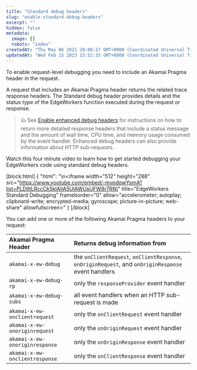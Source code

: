 ```yaml
---
title: "Standard debug headers"
slug: "enable-standard-debug-headers"
excerpt: ""
hidden: false
metadata: 
  image: []
  robots: "index"
createdAt: "Thu May 06 2021 20:08:17 GMT+0000 (Coordinated Universal Time)"
updatedAt: "Wed Feb 15 2023 15:52:33 GMT+0000 (Coordinated Universal Time)"
---
```

To enable request-level debugging you need to include an Akamai Pragma header in the request.

A request that includes an Akamai Pragma header returns the related trace response headers. The Standard debug header provides details and the status type of the EdgeWorkers function executed during the request or response.

> 👍 See [Enable enhanced debug headers](doc:enable-enhanced-debug-headers) for instructions on how to return more detailed response headers that include a status message and the amount of wall time, CPU time, and memory usage consumed by the event handler. Enhanced debug headers can also provide information about HTTP sub-requests.

Watch this four minute video to learn how to get started debugging your EdgeWorkers code using standard debug headers.

[block:html]
{
  "html": "\n<iframe width=\"512\" height=\"288\" src=\"https://www.youtube.com/embed/-mvpdqwYsmA?list=PLDlttLRccCk5klAIiA5UlAWUsUFW8r7RN\" title=\"EdgeWorkers Standard Debugging\" frameborder=\"0\" allow=\"accelerometer; autoplay; clipboard-write; encrypted-media; gyroscope; picture-in-picture; web-share\" allowfullscreen></iframe>"
}
[/block]


You can add one or more of the following  Akamai Pragma headers to your request:

| Akamai Pragma Header           | Returns debug information from                                                                      |
| :----------------------------- | :-------------------------------------------------------------------------------------------------- |
| `akamai-x-ew-debug`            | the `onClientRequest`, `onClientResponse`, `onOriginRequest`, and `onOriginResponse` event handlers |
| `akamai-x-ew-debug-rp`         | only the `responseProvider` event handler                                                           |
| `akamai-x-ew-debug-subs`       | all event handlers when an HTTP sub-request is made                                                 |
| `akamai-x-ew-onclientrequest`  | only the `onClientRequest` event handler                                                            |
| `akamai-x-ew-onoriginrequest`  | only the `onOriginRequest` event handler                                                            |
| `akamai-x-ew-onoriginresponse` | only the `onOriginResponse` event handler                                                           |
| `akamai-x-ew-onclientresponse` | only the `onClientResponse` event handler                                                           |

